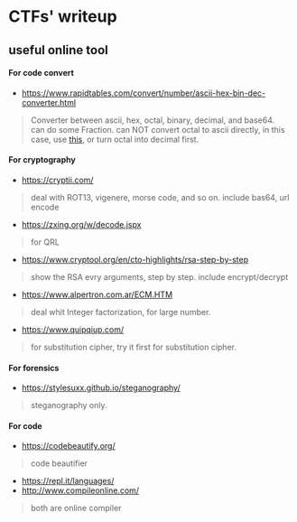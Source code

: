 # CTFs' writeup

## useful online tool

#### For code convert
- https://www.rapidtables.com/convert/number/ascii-hex-bin-dec-converter.html
> Converter between ascii, hex, octal, binary, decimal, and base64.  
> can do some Fraction.
> can NOT convert octal to ascii directly, in this case, use [this](http://www.unit-conversion.info/texttools/octal/), or turn octal into decimal first.  

#### For cryptography
- https://cryptii.com/
> deal with ROT13, vigenere, morse code, and so on.
> include bas64, url encode
- https://zxing.org/w/decode.jspx
> for QRL
- https://www.cryptool.org/en/cto-highlights/rsa-step-by-step
> show the RSA evry arguments, step by step.
> include encrypt/decrypt
- https://www.alpertron.com.ar/ECM.HTM
> deal whit Integer factorization, for large number.
- https://www.quipqiup.com/
> for substitution cipher, try it first for substitution cipher.

#### For forensics
- https://stylesuxx.github.io/steganography/
> steganography only.

#### For code
- https://codebeautify.org/
> code beautifier
- https://repl.it/languages/
- http://www.compileonline.com/
> both are online compiler

